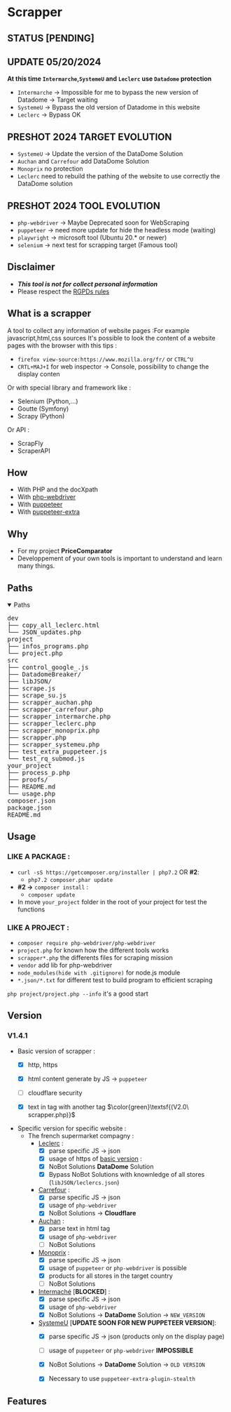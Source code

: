 # Scrapper 

## STATUS [PENDING]

## UPDATE 05/20/2024
**At this time `Intermarche`,`SystemeU` and `Leclerc` use `Datadome` protection**
- `Intermarche` -> Impossible for me to bypass the new version of Datadome -> Target waiting 
- `SystemeU` -> Bypass the old version of Datadome in this website
- `Leclerc` -> Bypass OK

## PRESHOT 2024 TARGET EVOLUTION 
- `SystemeU` -> Update the version of the DataDome Solution
- `Auchan` and `Carrefour` add DataDome Solution
- `Monoprix` no protection
- `Leclerc` need to rebuild the pathing of the website to use correctly the DataDome solution

## PRESHOT 2024 TOOL EVOLUTION
- `php-webdriver` -> Maybe Deprecated soon for WebScraping 
- `puppeteer` -> need more update for hide the headless mode (waiting)
- `playwright` -> microsoft tool (Ubuntu 20.* or newer)
- `selenium` -> next test for scrapping target (Famous tool)

## Disclaimer 
- **_This tool is not for collect personal information_**
- Please respect the [RGPDs rules](https://eur-lex.europa.eu/legal-content/EN/TXT/?uri=CELEX:32016R0679)

## What is a scrapper
A tool to collect any information of website pages :For example javascript,html,css sources
It's possible to look the content of a website pages with the browser with this tips : 
- `firefox view-source:https://www.mozilla.org/fr/` or `CTRL^U`
- `CRTL+MAJ+I` for web inspector -> Console, possibility to change the display conten

Or with special library and framework like : 
- Selenium (Python,...)
- Goutte (Symfony)
- Scrapy (Python)

Or API : 
- ScrapFly
- ScraperAPI

## How 
- With PHP and the docXpath
- With [php-webdriver](https://github.com/php-webdriver/php-webdriver)
- With [puppeteer](https://github.com/puppeteer/puppeteer)
- With [puppeteer-extra](https://github.com/berstend/puppeteer-extra)

## Why 
- For my project **PriceComparator**
- Developpement of your own tools is important to understand and learn many things.

## Paths 
<details open>
<summary>Paths</summary>
<pre>
dev
├── copy_all_leclerc.html
└── JSON_updates.php
project
├── infos_programs.php
└── project.php
src
├── control_google_.js
├── DatadomeBreaker/
├── libJSON/
├── scrape.js
├── scrape_su.js
├── scrapper_auchan.php
├── scrapper_carrefour.php
├── scrapper_intermarche.php
├── scrapper_leclerc.php
├── scrapper_monoprix.php
├── scrapper.php
├── scrapper_systemeu.php
├── test_extra_puppeteer.js
└── test_rq_submod.js
your_project
├── process_p.php
├── proofs/
├── README.md
└── usage.php
composer.json
package.json
README.md
</pre>
</details>

## Usage 
### LIKE A PACKAGE : 
- `curl -sS https://getcomposer.org/installer | php7.2` OR **#2**: 
  - `php7.2 composer.phar update`
- **#2 ->** `composer install` : 
  - `composer update`
- In move `your_project` folder in the root of your project for test the functions
### LIKE A PROJECT : 
- `composer require php-webdriver/php-webdriver`
- `project.php` for known how the different tools works
- `scrapper*.php` the differents files for scraping mission
- `vendor` add lib for php-webdriver 
- `node_modules(hide with .gitignore)` for node.js module 
- `*.json/*.txt` for different test to build program to efficient scraping 

`php project/project.php --info` it's a good start

## Version 

### V1.4.1
- Basic version of scrapper : 
  - [x] http, https
  - [x] html content generate by JS -> `puppeteer`  
  - [ ] cloudflare security 
  - [x] text in tag with another tag $\color{green}\textsf{(V2.0\ scrapper.php)}$


- Specific version for specific website : 
  - The french supermarket compagny : 
    - [Leclerc](https://leclerc.fr) : 
      - [x] parse specific JS -> json
      - [x] usage of https of [basic version](scrapper.php) : 
      - [x] NoBot Solutions **DataDome** Solution
      - [x] Bypass NoBot Solutions with knownledge of all stores (`libJSON/leclercs.json`)
    - [Carrefour](https://www.carrefour.fr) : 
      - [x] parse specific JS -> json
      - [x] usage of `php-webdriver` 
      - [x] NoBot Solutions -> **Cloudflare**
    - [Auchan](https://www.auchan.fr) : 
      - [x] parse text in html tag
      - [x] usage of `php-webdriver`
      - [ ] NoBot Solutions 
    - [Monoprix](https://www.monoprix.fr) : 
      - [x] parse specific JS -> json 
      - [x] usage of `puppeteer` or `php-webdriver` is possible
      - [x] products for all stores in the target country
      - [ ] NoBot Solutions
    - [Intermaché](https://www.intermarche.com) [**BLOCKED**] :
      - [x] parse specific JS -> json 
      - [x] usage of `php-webdriver`
      - [x] NoBot Solutions -> **DataDome** Solution -> `NEW_VERSION`
    - [SystemeU](https://www.magasins-u.com) [**UPDATE SOON FOR NEW PUPPETEER VERSION**]:  
      - [x] parse specific JS -> json (products only on the display page)
      - [ ] usage of `puppeteer` or `php-webdriver` **IMPOSSIBLE**
      - [x] NoBot Solutions -> **DataDome** Solution -> `OLD VERSION`
      - [x] Necessary to use `puppeteer-extra-plugin-stealth`   
 

## Features 